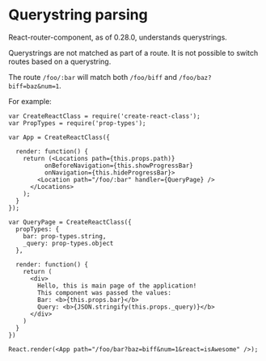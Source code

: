 # Querystring parsing

React-router-component, as of 0.28.0, understands querystrings.

Querystrings are not matched as part of a route. It is not possible to switch routes
based on a querystring.

The route `/foo/:bar` will match both `/foo/biff` and `/foo/baz?biff=baz&num=1`.

For example:

    var CreateReactClass = require('create-react-class');
    var PropTypes = require('prop-types');

    var App = CreateReactClass({

      render: function() {
        return (<Locations path={this.props.path)}
              onBeforeNavigation={this.showProgressBar}
              onNavigation={this.hideProgressBar}>
            <Location path="/foo/:bar" handler={QueryPage} />
          </Locations>
        );
      }
    });

    var QueryPage = CreateReactClass({
      propTypes: {
        bar: prop-types.string,
        _query: prop-types.object
      },

      render: function() {
        return (
          <div>
            Hello, this is main page of the application!
            This component was passed the values:
            Bar: <b>{this.props.bar}</b>
            Query: <b>{JSON.stringify(this.props._query)}</b>
          </div>
        )
      }
    })

    React.render(<App path="/foo/bar?baz=biff&num=1&react=isAwesome" />);
